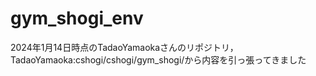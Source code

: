 # gym_shogi_env
2024年1月14日時点のTadaoYamaokaさんのリポジトリ，TadaoYamaoka:cshogi/cshogi/gym_shogi/から内容を引っ張ってきました
